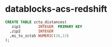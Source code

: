 # datablocks-acs-redshift


```sql
CREATE TABLE zcta_distances(
   zip1        INTEGER  PRIMARY KEY
  ,zip2        INTEGER
  ,mi_to_zcta5 NUMERIC(16,13)
);
```



